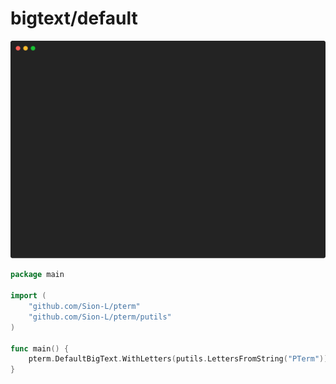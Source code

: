 # bigtext/default

![Animation](animation.svg)

```go
package main

import (
	"github.com/Sion-L/pterm"
	"github.com/Sion-L/pterm/putils"
)

func main() {
	pterm.DefaultBigText.WithLetters(putils.LettersFromString("PTerm")).Render()
}

```

